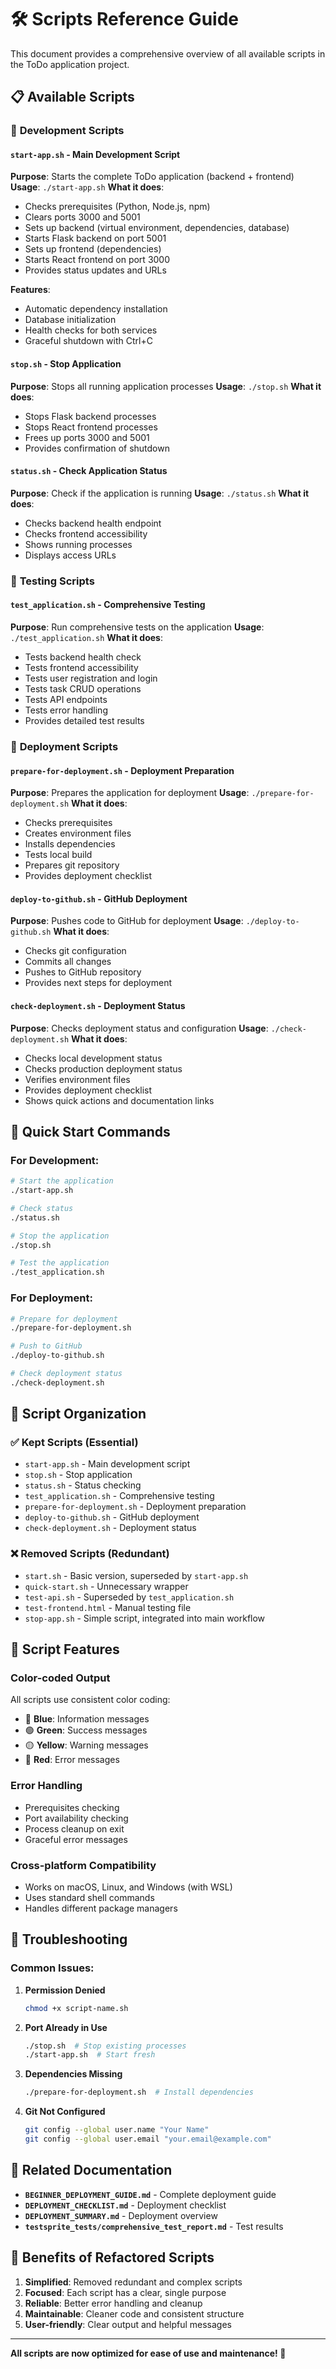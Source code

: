# 🛠️ Scripts Reference Guide

This document provides a comprehensive overview of all available scripts in the ToDo application project.

## 📋 Available Scripts

### 🚀 **Development Scripts**

#### `start-app.sh` - Main Development Script
**Purpose**: Starts the complete ToDo application (backend + frontend)
**Usage**: `./start-app.sh`
**What it does**:
- Checks prerequisites (Python, Node.js, npm)
- Clears ports 3000 and 5001
- Sets up backend (virtual environment, dependencies, database)
- Starts Flask backend on port 5001
- Sets up frontend (dependencies)
- Starts React frontend on port 3000
- Provides status updates and URLs

**Features**:
- Automatic dependency installation
- Database initialization
- Health checks for both services
- Graceful shutdown with Ctrl+C

#### `stop.sh` - Stop Application
**Purpose**: Stops all running application processes
**Usage**: `./stop.sh`
**What it does**:
- Stops Flask backend processes
- Stops React frontend processes
- Frees up ports 3000 and 5001
- Provides confirmation of shutdown

#### `status.sh` - Check Application Status
**Purpose**: Check if the application is running
**Usage**: `./status.sh`
**What it does**:
- Checks backend health endpoint
- Checks frontend accessibility
- Shows running processes
- Displays access URLs

### 🧪 **Testing Scripts**

#### `test_application.sh` - Comprehensive Testing
**Purpose**: Run comprehensive tests on the application
**Usage**: `./test_application.sh`
**What it does**:
- Tests backend health check
- Tests frontend accessibility
- Tests user registration and login
- Tests task CRUD operations
- Tests API endpoints
- Tests error handling
- Provides detailed test results

### 🚀 **Deployment Scripts**

#### `prepare-for-deployment.sh` - Deployment Preparation
**Purpose**: Prepares the application for deployment
**Usage**: `./prepare-for-deployment.sh`
**What it does**:
- Checks prerequisites
- Creates environment files
- Installs dependencies
- Tests local build
- Prepares git repository
- Provides deployment checklist

#### `deploy-to-github.sh` - GitHub Deployment
**Purpose**: Pushes code to GitHub for deployment
**Usage**: `./deploy-to-github.sh`
**What it does**:
- Checks git configuration
- Commits all changes
- Pushes to GitHub repository
- Provides next steps for deployment

#### `check-deployment.sh` - Deployment Status
**Purpose**: Checks deployment status and configuration
**Usage**: `./check-deployment.sh`
**What it does**:
- Checks local development status
- Checks production deployment status
- Verifies environment files
- Provides deployment checklist
- Shows quick actions and documentation links

## 🎯 **Quick Start Commands**

### For Development:
```bash
# Start the application
./start-app.sh

# Check status
./status.sh

# Stop the application
./stop.sh

# Test the application
./test_application.sh
```

### For Deployment:
```bash
# Prepare for deployment
./prepare-for-deployment.sh

# Push to GitHub
./deploy-to-github.sh

# Check deployment status
./check-deployment.sh
```

## 📁 **Script Organization**

### ✅ **Kept Scripts (Essential)**
- `start-app.sh` - Main development script
- `stop.sh` - Stop application
- `status.sh` - Status checking
- `test_application.sh` - Comprehensive testing
- `prepare-for-deployment.sh` - Deployment preparation
- `deploy-to-github.sh` - GitHub deployment
- `check-deployment.sh` - Deployment status

### ❌ **Removed Scripts (Redundant)**
- `start.sh` - Basic version, superseded by `start-app.sh`
- `quick-start.sh` - Unnecessary wrapper
- `test-api.sh` - Superseded by `test_application.sh`
- `test-frontend.html` - Manual testing file
- `stop-app.sh` - Simple script, integrated into main workflow

## 🔧 **Script Features**

### **Color-coded Output**
All scripts use consistent color coding:
- 🔵 **Blue**: Information messages
- 🟢 **Green**: Success messages
- 🟡 **Yellow**: Warning messages
- 🔴 **Red**: Error messages

### **Error Handling**
- Prerequisites checking
- Port availability checking
- Process cleanup on exit
- Graceful error messages

### **Cross-platform Compatibility**
- Works on macOS, Linux, and Windows (with WSL)
- Uses standard shell commands
- Handles different package managers

## 🚨 **Troubleshooting**

### Common Issues:

1. **Permission Denied**
   ```bash
   chmod +x script-name.sh
   ```

2. **Port Already in Use**
   ```bash
   ./stop.sh  # Stop existing processes
   ./start-app.sh  # Start fresh
   ```

3. **Dependencies Missing**
   ```bash
   ./prepare-for-deployment.sh  # Install dependencies
   ```

4. **Git Not Configured**
   ```bash
   git config --global user.name "Your Name"
   git config --global user.email "your.email@example.com"
   ```

## 📖 **Related Documentation**

- **`BEGINNER_DEPLOYMENT_GUIDE.md`** - Complete deployment guide
- **`DEPLOYMENT_CHECKLIST.md`** - Deployment checklist
- **`DEPLOYMENT_SUMMARY.md`** - Deployment overview
- **`testsprite_tests/comprehensive_test_report.md`** - Test results

## 🎉 **Benefits of Refactored Scripts**

1. **Simplified**: Removed redundant and complex scripts
2. **Focused**: Each script has a clear, single purpose
3. **Reliable**: Better error handling and cleanup
4. **Maintainable**: Cleaner code and consistent structure
5. **User-friendly**: Clear output and helpful messages

---

**All scripts are now optimized for ease of use and maintenance! 🚀**







